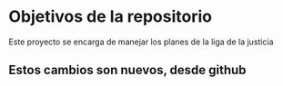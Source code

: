 # Objetivos de la repositorio

Este proyecto se encarga de manejar los planes de la liga de la justicia


## Estos cambios son nuevos, desde github
